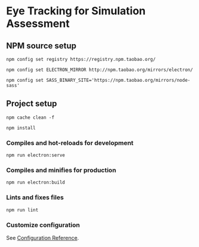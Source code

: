 # Eye Tracking for Simulation Assessment

## NPM source setup
```
npm config set registry https://registry.npm.taobao.org/

npm config set ELECTRON_MIRROR http://npm.taobao.org/mirrors/electron/

npm config set SASS_BINARY_SITE='https://npm.taobao.org/mirrors/node-sass'
```

## Project setup
```
npm cache clean -f

npm install
```

### Compiles and hot-reloads for development
```
npm run electron:serve
```

### Compiles and minifies for production
```
npm run electron:build
```

### Lints and fixes files
```
npm run lint
```

### Customize configuration
See [Configuration Reference](https://cli.vuejs.org/config/).
